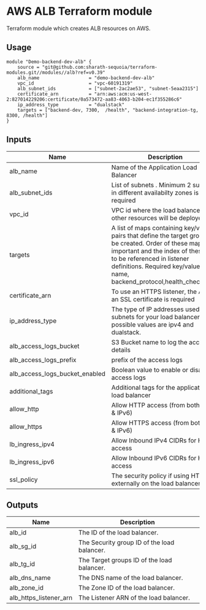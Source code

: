 # AWS ALB Terraform module

Terraform module which creates ALB resources on AWS.

## Usage

```hcl
module "Demo-backend-dev-alb" {
    source = "git@github.com:sharath-sequoia/terraform-modules.git//modules//alb?ref=v0.39"
    alb_name                  = "demo-backend-dev-alb"
    vpc_id                    = "vpc-60191319"
    alb_subnet_ids            = ["subnet-2ac2ae53", "subnet-5eaa2315"]
    certificate_arn           = "arn:aws:acm:us-west-2:827014229206:certificate/0a573472-aa83-4063-b204-ec1f355286c6"
    ip_address_type           = "dualstack"
    targets = ["backend-dev, 7300,  /health", "backend-integration-tg, 8300, /health"]
}
```
<!-- BEGINNING OF PRE-COMMIT-TERRAFORM DOCS HOOK -->
## Inputs

| Name | Description | Type | Default | Required |
|------|-------------|:----:|:-----:|:-----:|
| alb_name | Name of the Application  Load Balancer | string | - | yes |
| alb_subnet_ids | List of subnets . Minimum 2 subnets in different availabilty zones is required | list | - | yes |
| vpc_id | VPC id where the load balancer and other resources will be deployed | string | - | yes |
| targets | A list of maps containing key/value pairs that define the target groups to be created. Order of these maps is important and the index of these are to be referenced in listener definitions. Required key/values: name, backend_protocol,health_check_path | list | - | yes |
| certificate_arn |  To use an HTTPS listener, the ARN of an SSL certificate is required | string | - | yes |
| ip_address_type |  The type of IP addresses used by the subnets for your load balancer. The possible values are ipv4 and dualstack. | string | - | yes |
| alb_access_logs_bucket |  S3 Bucket name to log the access details | string | "" | no |
| alb_access_logs_prefix |  prefix of the access logs | string | "" | no |
| alb_access_logs_bucket_enabled |  Boolean value to enable or disable access logs | string | false | no |
| additional_tags |  Additional tags for the application load balancer | map | [ ] | no |
| allow_http | Allow HTTP access (from both IPv4 & IPv6)  | string | 0 | no |
| allow_https | Allow HTTPS access (from both IPv4 & IPv6)  | string | true | no |
| lb_ingress_ipv4 | Allow Inbound IPv4 CIDRs for HTTPS access | object | true | no |
| lb_ingress_ipv6 | Allow Inbound IPv6 CIDRs for HTTPS access | object | true | no |
| ssl_policy | The security policy if using HTTPS externally on the load balancer. [See](https://docs.aws.amazon.com/elasticloadbalancing/latest/classic/elb-security-policy-table.html). | string | `ELBSecurityPolicy-2016-08` | no |

<!-- END OF PRE-COMMIT-TERRAFORM DOCS HOOK -->

## Outputs

| Name | Description |
|------|-------------|
| alb_id | The ID of the load balancer. |
| alb_sg_id | The Security group ID of the load balancer. |
| alb_tg_id | The Target groups ID of the load balancer. |
| alb_dns_name | The DNS name of the load balancer. |
| alb_zone_id | The Zone ID of the load balancer. |
| alb_https_listener_arn | The Listener ARN of the load balancer. |
